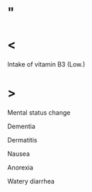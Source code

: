 # "

# <

Intake of vitamin B3
(Low.)

# >

Mental status change

Dementia

Dermatitis

Nausea

Anorexia

Watery diarrhea
